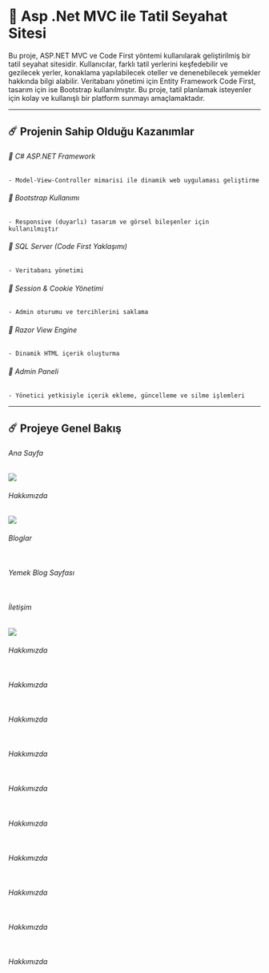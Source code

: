 # 🚀 Asp .Net MVC ile Tatil Seyahat Sitesi

Bu proje, ASP.NET MVC ve Code First yöntemi kullanılarak geliştirilmiş bir tatil seyahat sitesidir. Kullanıcılar, farklı tatil yerlerini keşfedebilir ve gezilecek yerler, konaklama yapılabilecek oteller ve denenebilecek yemekler hakkında bilgi alabilir. Veritabanı yönetimi için Entity Framework Code First, tasarım için ise Bootstrap kullanılmıştır. Bu proje, tatil planlamak isteyenler için kolay ve kullanışlı bir platform sunmayı amaçlamaktadır.

-----


## ☄️ Projenin Sahip Olduğu Kazanımlar

###### 🌟 C# ASP.NET Framework

    - Model-View-Controller mimarisi ile dinamik web uygulaması geliştirme
    
###### 🌟 Bootstrap Kullanımı
    - Responsive (duyarlı) tasarım ve görsel bileşenler için kullanılmıştır
    
###### 🌟 SQL Server (Code First Yaklaşımı)
    - Veritabanı yönetimi
    
###### 🌟 Session & Cookie Yönetimi 
    - Admin oturumu ve tercihlerini saklama

###### 🌟 Razor View Engine
    - Dinamik HTML içerik oluşturma
    
###### 🌟 Admin Paneli
    - Yönetici yetkisiyle içerik ekleme, güncelleme ve silme işlemleri


-----

## ☄️ Projeye Genel Bakış

###### Ana Sayfa

<img src="https://github.com/user-attachments/assets/f733c723-7ed5-41a1-8962-032cce0b4681" width:700>


###### Hakkımızda

<img src="https://github.com/user-attachments/assets/99688df4-c3a2-4957-b330-5e38ec10a1bf" width:700>


###### Bloglar

<img src="" width:700>


###### Yemek Blog Sayfası

<img src="" width:700>


###### İletişim

<img src="https://github.com/user-attachments/assets/c8fadd39-f300-4d47-84c5-1c237426db8e" width:700>





###### Hakkımızda

<img src="" width:700>


###### Hakkımızda

<img src="" width:700>



###### Hakkımızda

<img src="" width:700>



###### Hakkımızda

<img src="" width:700>



###### Hakkımızda

<img src="" width:700>



###### Hakkımızda

<img src="" width:700>



###### Hakkımızda

<img src="" width:700>



###### Hakkımızda

<img src="" width:700>



###### Hakkımızda

<img src="" width:700>



###### Hakkımızda

<img src="" width:700>





 


    
    


